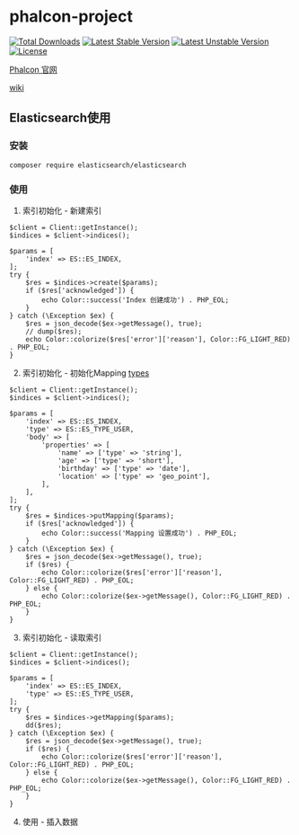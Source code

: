 # phalcon-project
[![Total Downloads](https://poser.pugx.org/limingxinleo/phalcon-project/downloads)](https://packagist.org/packages/limingxinleo/phalcon-project)
[![Latest Stable Version](https://poser.pugx.org/limingxinleo/phalcon-project/v/stable)](https://packagist.org/packages/limingxinleo/phalcon-project)
[![Latest Unstable Version](https://poser.pugx.org/limingxinleo/phalcon-project/v/unstable)](https://packagist.org/packages/limingxinleo/phalcon-project)
[![License](https://poser.pugx.org/limingxinleo/phalcon-project/license)](https://packagist.org/packages/limingxinleo/phalcon-project)


[Phalcon 官网](https://docs.phalconphp.com/zh/latest/index.html)

[wiki](https://github.com/limingxinleo/simple-subcontrollers.phalcon/wiki)

## Elasticsearch使用

### 安装
~~~
composer require elasticsearch/elasticsearch
~~~

### 使用
1. 索引初始化 - 新建索引
~~~
$client = Client::getInstance();
$indices = $client->indices();

$params = [
    'index' => ES::ES_INDEX,
];
try {
    $res = $indices->create($params);
    if ($res['acknowledged']) {
        echo Color::success('Index 创建成功') . PHP_EOL;
    }
} catch (\Exception $ex) {
    $res = json_decode($ex->getMessage(), true);
    // dump($res);
    echo Color::colorize($res['error']['reason'], Color::FG_LIGHT_RED) . PHP_EOL;
}
~~~

2. 索引初始化 - 初始化Mapping
[types](https://www.elastic.co/guide/en/elasticsearch/reference/current/mapping.html)
~~~
$client = Client::getInstance();
$indices = $client->indices();

$params = [
    'index' => ES::ES_INDEX,
    'type' => ES::ES_TYPE_USER,
    'body' => [
        'properties' => [
            'name' => ['type' => 'string'],
            'age' => ['type' => 'short'],
            'birthday' => ['type' => 'date'],
            'location' => ['type' => 'geo_point'],
        ],
    ],
];
try {
    $res = $indices->putMapping($params);
    if ($res['acknowledged']) {
        echo Color::success('Mapping 设置成功') . PHP_EOL;
    }
} catch (\Exception $ex) {
    $res = json_decode($ex->getMessage(), true);
    if ($res) {
        echo Color::colorize($res['error']['reason'], Color::FG_LIGHT_RED) . PHP_EOL;
    } else {
        echo Color::colorize($ex->getMessage(), Color::FG_LIGHT_RED) . PHP_EOL;
    }
}
~~~

3. 索引初始化 - 读取索引
~~~
$client = Client::getInstance();
$indices = $client->indices();

$params = [
    'index' => ES::ES_INDEX,
    'type' => ES::ES_TYPE_USER,
];
try {
    $res = $indices->getMapping($params);
    dd($res);
} catch (\Exception $ex) {
    $res = json_decode($ex->getMessage(), true);
    if ($res) {
        echo Color::colorize($res['error']['reason'], Color::FG_LIGHT_RED) . PHP_EOL;
    } else {
        echo Color::colorize($ex->getMessage(), Color::FG_LIGHT_RED) . PHP_EOL;
    }
}
~~~

4. 使用 - 插入数据
